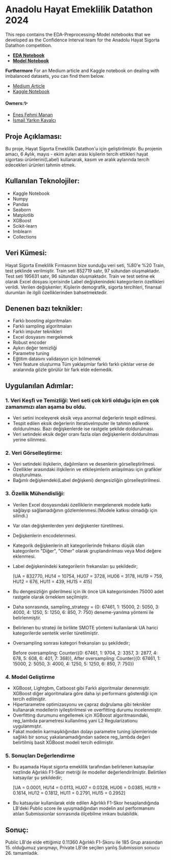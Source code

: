 # Anadolu Hayat Emeklilik Datathon 2024

This repo contains the EDA-Preprocessing-Model notebooks that we developed as the Confidence Interval team for the Anadolu Hayat Sigorta Datathon competition.

+ **[EDA Notebook](https://github.com/enesmanan/anadolu-hayat-emeklilik-datathon/blob/main/anadolu-hayat-eda.ipynb)**
+ **[Model Notebook](https://github.com/enesmanan/anadolu-hayat-emeklilik-datathon/blob/main/anadolu-hayat-model.ipynb)**

**Furthermore**
For an Medium article and Kaggle notebook on dealing with imbalanced datasets, you can find them below.

+ [Medium Article](https://medium.com/@enesmanan768/dengesiz-veri-setlerinde-modelleme-a2830e05e0ff)
+ [Kaggle Notebook](https://www.kaggle.com/code/smailyarknkavalc/classification-in-imbalanced-data)

####  Owners:✨

+ [Enes Fehmi Manan](https://github.com/enesmanan)
+ [İsmail Yarkın Kavalcı](https://github.com/Yarkin02)


## Proje Açıklaması:

Bu proje, Hayat Sigorta Emeklilik Datathon'u için geliştirilmiştir. Bu projenin amacı, 
6 Aylık, mayıs - ekim ayları arası kişilerin tercih ettikleri hayat sigortası ürünlerini(Label) kullanarak, kasım ve aralık aylarında tercih edecekleri ürünleri tahmin etmek.

## Kullanılan Teknolojiler:

- Kaggle Notebook
- Numpy
- Pandas
- Seaborn
- Matplotlib
- XGBoost
- Scikit-learn
- Imblearn
- Collections

## Veri Kümesi:

Hayat Sigorta Emeklilik Firmasının bize sunduğu veri seti, %80'e %20 Train, test şeklinde verilmiştir. Train seti 852719 satır, 97 sütundan oluşmaktadır. Test seti 195631 satır, 96 sütundan oluşmaktadır. Train ve test setine ek olarak
Excel dosyası içerisinde Label değişkenindeki kategorilerin özellikleri verildi. Verilen değişkenler; Kişilerin demografik, sigorta tercihleri, finansal durumları ile ilgili özelliklerinden bahsetmektedir. 

## Denenen bazı teknikler:

- Farklı boosting algoritmaları
- Farklı sampling algoritmaları
- Farklı imputer teknikleri
- Excel dosyasını mergelemek
- Robust encoder
- Aykırı değer temizliği
- Parametre tuning
- Eğtitim datasını validasyon için bölmemek
- Yeni feature oluşturma
Tüm yaklaşımlar farklı farklı çıktılar verse de aralarında gözle görülür bir fark elde edemedik.

## Uygulanılan Adımlar:

### 1. Veri Keşfi ve Temizliği: Veri seti çok kirli olduğu için en çok zamanımızı alan aşama bu oldu.
- Veri setini inceleyerek eksik veya anormal değerlerin tespit edilmesi.
- Tespit edilen eksik değerlerin IterativeImputer ile tahmin edilerek doldurulması. Bazı değişkenlerde ise rastgele şekilde doldurulması.
- Veri setindeki eksik değer oranı fazla olan değişkenlerin doldurulması yerine silinmesi.

### 2. Veri Görselleştirme:
- Veri setindeki ilişkilerin, dağılımların ve desenlerin görselleştirilmesi.
- Özellikler arasındaki ilişkilerin ve etkileşimlerin anlaşılması için grafikler oluşturulması.
- Bağımlı değişkendeki(Label değişkeni) dengesizliğin görselleştirilmesi.

### 3. Özellik Mühendisliği:
- Verilen Excel dosyasındaki özelliklerin mergelenerek modele katkı sağlayıp sağlamadığının gözlemlenmesi.(Modele katkısı olmadığı için silindi.)
- Var olan değişkenlerden yeni değişkenler türetilmesi.
- Değişkenlerin encodelenmesi.
- Kategorik değişkenlerin alt kategorilerinde frekansı düşük olan kategorilerin "Diğer", "Other" olarak gruplandırılması veya Mod değere eklenmesi.
- Label değişkenindeki kategorilerin frekansları şu şekildedir;

  [UA = 832770, HU14 = 10754, HU07 = 3728, HU06 = 3178, HU19 = 759, HU12 = 676, HU11 = 439, HU15 = 415]

- Bu dengesizliğin giderilmesi için ilk önce UA kategorisinden 75000 adet rastgele olarak örneklem seçilmiştir.
- Daha sonrasında, sampling_strategy = {0: 67461, 1: 15000, 2: 5050, 3: 4000, 4: 1250, 5: 1250, 6: 850, 7: 750} deneme-yanılma yöntemi ile belirlenmiştir.
- Belirlenen bu strateji ile birlikte SMOTE yöntemi kullanılarak UA harici kategorilerde sentetik veriler türetilmiştir.
- Oversampling sonrası kategori frekansları şu şekildedir;
  
  Before oversampling:  Counter({0: 67461, 1: 9704, 2: 3357, 3: 2877, 4: 678, 5: 608, 6: 401, 7: 368}), After oversampling:  Counter({0: 67461, 1: 15000, 2: 5050, 3: 4000, 4: 1250, 5: 1250, 6: 850, 7: 750})

### 4. Model Geliştirme
- XGBoost, Lightgbm, Catboost gibi Farklı algoritmalar denenmiştir. XGBoost diğer algoritmalara göre daha iyi performans gösterdiği için tercih edilmiştir.
- Hipertarametre optimizasyonu ve çapraz doğrulama gibi teknikler kullanarak modellerin iyileştirilmesi ve overfitting durumu incelenmiştir.
- Overfitting durumunu engellemek için XGBoost algoritmasındaki, reg_lambda parametresi kullanılmış yani L2 Regularizationu uygulanmıştır.
- Fakat modelin karmaşıklığından dolayı parametre tuning işlemlerinde sağlıklı bir sonuç yakalanamadığından sadece reg_lambda değeri belirtilmiş basit XGBoost modeli tercih edilmiştir.

### 5. Sonuçları Değerlendirme
- Bu aşamada Hayat sigorta emeklilik tarafından belirlenen katsayılar nezlinde Ağırlıklı F1-Skor metriği ile modeller değerlendirilmiştir. Belirtilen katsayılar şu şekildedir;

  [UA = 0.0001, HU14 = 0.0113, HU07 = 0.0328, HU06 = 0.0385, HU19 = 0.1614, HU12 = 0.1812, HU11 = 0.2791, HU15 = 0.2952]

- Bu katsayılar kullanılarak elde edilen Ağırlıklı F1-Skor hesaplandığında LB'deki Public score ile uyuşmadığından modelin asıl performansını atılan Submissionlar sonrasında ölçebilme imkanı bulabildik.

## Sonuç:

Public LB'de elde ettiğimiz 0.11360 Ağırlıklı F1-Skoru ile 185 Grup arasından 15. olduğumuz yarışmayı, Private LB'de seçilen yanlış Submission sonucu 26. tamamladık.
